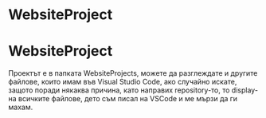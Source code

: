 # WebsiteProject
# WebsiteProject

Проектът е в папката WebsiteProjects, можете да разглеждате и другите файловe, които имам във Visual Studio Code,
ако случайно искате, защото поради някаква причина, като направих repository-то, то display-на всичките файлове, 
дето съм писал на VSCode и ме мързи да ги махам.